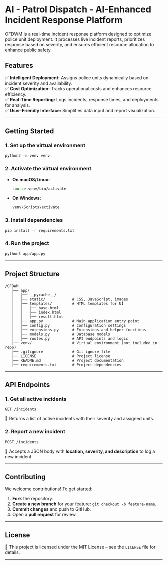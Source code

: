 
# **AI - Patrol Dispatch - AI-Enhanced Incident Response Platform**  

OFDWM is a real-time incident response platform designed to optimize police unit deployment. It processes live incident reports, prioritizes response based on severity, and ensures efficient resource allocation to enhance public safety.  

## **Features**  
✅ **Intelligent Deployment:** Assigns police units dynamically based on incident severity and availability.  
✅ **Cost Optimization:** Tracks operational costs and enhances resource efficiency.  
✅ **Real-Time Reporting:** Logs incidents, response times, and deployments for analysis.  
✅ **User-Friendly Interface:** Simplifies data input and report visualization.  

---

## **Getting Started**  

### **1. Set up the virtual environment**  
```sh
python3 -m venv venv
```

### **2. Activate the virtual environment**  
- **On macOS/Linux:**  
  ```sh
  source venv/bin/activate
  ```
- **On Windows:**  
  ```sh
  venv\Scripts\activate
  ```

### **3. Install dependencies**  
```sh
pip install -r requirements.txt
```

### **4. Run the project**  
```sh
python3 app/app.py
```

---

## **Project Structure**  
```
/OFDWM
   ├── app/
   │   ├── __pycache__/
   │   ├── static/            # CSS, JavaScript, images
   │   ├── templates/         # HTML templates for UI
   │   │   ├── base.html
   │   │   ├── index.html
   │   │   ├── result.html
   │   ├── app.py             # Main application entry point
   │   ├── config.py          # Configuration settings
   │   ├── extensions.py      # Extensions and helper functions
   │   ├── models.py          # Database models
   │   ├── routes.py          # API endpoints and logic
   ├── venv/                  # Virtual environment (not included in repo)
   ├── .gitignore             # Git ignore file
   ├── LICENSE                # Project license
   ├── README.md              # Project documentation
   ├── requirements.txt       # Project dependencies
```

---

## **API Endpoints**  
### **1. Get all active incidents**  
```http
GET /incidents
```
📌 Returns a list of active incidents with their severity and assigned units.

### **2. Report a new incident**  
```http
POST /incidents
```
📌 Accepts a JSON body with **location, severity, and description** to log a new incident.

---

## **Contributing**  
We welcome contributions! To get started:  
1. **Fork** the repository.  
2. **Create a new branch** for your feature: `git checkout -b feature-name`.  
3. **Commit changes** and push to GitHub.  
4. Open a **pull request** for review.  

---

## **License**  
📜 This project is licensed under the MIT License – see the `LICENSE` file for details.  

---

